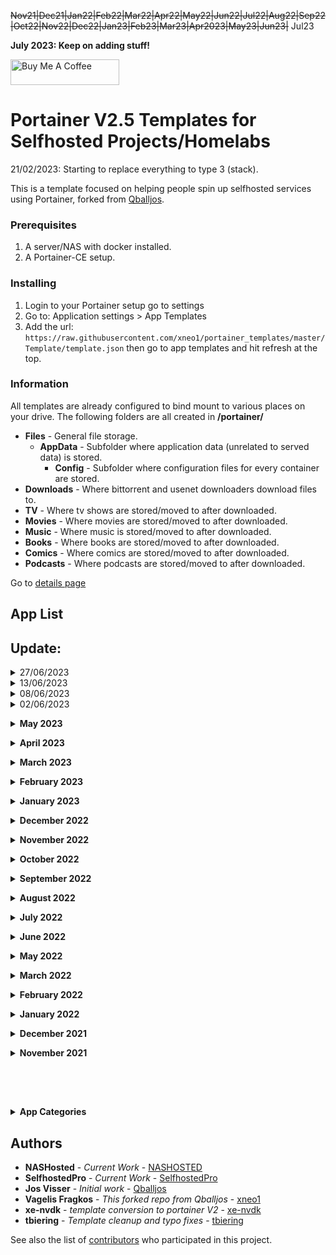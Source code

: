 ~~Nov21|Dec21|Jan22|Feb22|Mar22|Apr22|May22|Jun22|Jul22|Aug22|Sep22|Oct22|Nov22|Dec22|Jan23|Feb23|Mar23|Apr2023|May23|Jun23|~~ Jul23

**July 2023: Keep on adding stuff!**


<a href="https://www.buymeacoffee.com/bol1JWG9V" target="_blank"><img src="https://cdn.buymeacoffee.com/buttons/default-orange.png" alt="Buy Me A Coffee" height="41" width="174"></a>

# Portainer V2.5 Templates for Selfhosted Projects/Homelabs
21/02/2023: Starting to replace everything to type 3 (stack).

This is a template focused on helping people spin up selfhosted services using Portainer, forked from [Qballjos](https://github.com/Qballjos/portainer_templates).

### Prerequisites

1. A server/NAS with docker installed.
2. A Portainer-CE setup.

### Installing

1. Login to your Portainer setup go to settings
2. Go to:  Application settings > App Templates
3. Add the url: `https://raw.githubusercontent.com/xneo1/portainer_templates/master/Template/template.json` then go to app templates and hit refresh at the top.

### Information
All templates are already configured to bind mount to various places on your drive. The following folders are all created in **/portainer/**

* **Files** - General file storage.
  * **AppData** - Subfolder where application data (unrelated to served data) is stored.
    * **Config** - Subfolder where configuration files for every container are stored.
* **Downloads** - Where bittorrent and usenet downloaders download files to.
* **TV** - Where tv shows are stored/moved to after downloaded.
* **Movies** - Where movies are stored/moved to after downloaded.
* **Music** - Where music is stored/moved to after downloaded.
* **Books** - Where books are stored/moved to after downloaded.
* **Comics** - Where comics are stored/moved to after downloaded.
* **Podcasts** - Where podcasts are stored/moved to after downloaded.

Go to [details page](details.md)


## App List
## Update:
<details>
<summary>27/06/2023</summary>
<br>
 <ul>
  <li>Grocy</li>
 </ul>
</details>

<details>
<summary>13/06/2023</summary>
<br>
 <ul>
  <li>Linkstack</li>
 </ul>
</details>

<details>
<summary>08/06/2023</summary>
<br>
 <ul>
  <li>Ansible-semaphore</li>
 </ul>
</details>

<details>
<summary>02/06/2023</summary>
<br>
 <ul>
  <li>Shiori</li>
 </ul>
</details>

**<details><summary>May 2023</summary>**

<details>
<summary>23/05/2023</summary>
<br>
 <ul>
  <li>Funkwhale</li>
  <li>Airsonic</li>
 </ul>
</details>

<details>
<summary>09/05/2023</summary>
<br>
 <ul>
  <li>Tubearchivist</li>
 </ul>
</details>
 </details>
 
**<details><summary>April 2023</summary>**

<details>
<summary>07/04/2023</summary>
<br>
 <ul>
  <li>Flood UI with QTorrent</li>
 </ul>
</details>

<details>
<summary>06/04/2023</summary>
<br>
 <ul>
  <li>WatchRARr</li>
  <li>Unpackerr</li>
 </ul>
</details>
 </details> 
 
**<details><summary>March 2023</summary>**
 
<details>
<summary>24/03/2023</summary>
<br>
 <ul>
  <li>Autobrr</li>
  <li>Baikal</li>
 </ul>
</details>

<details>
<summary>15/03/2023</summary>
<br>
 <ul>
  <li>Glances</li>
 </ul>
</details>

<details>
<summary>07/03/2023</summary>
<br>
 <ul>
  <li>Gokapi</li>
 </ul>
</details>

<details>
<summary>01/03/2023</summary>
<br>
 <ul>
  <li>Mastodon</li>
 </ul>
</details>
 </details>
 
**<details><summary>February 2023</summary>**

<details>
<summary>21/02/2023</summary>
<br>
 <ul>
  <li>Snibox (stack|upd)</li>
  <li>Adguard Home (stack|upd)</li>
  <li>Overseerr (stack|upd)</li>
  <li>Organizr (stack|upd)</li>
  <li>Ombi (stack|upd)</li>
  <li>Nodered (stack|upd)</li>
  <li>Tailscale</li>
 </ul>
</details>

<details>
<summary>15/02/2023</summary>
<br>
 <ul>
  <li>Documize</li>
  <li>Dashdot (updated)</li>
  <li>Homarr</li>
 </ul>
</details>

<details>
<summary>11/02/2023</summary>
<br>
 <ul>
  <li>Tabby</li>
  <li>Remotely</li>
  <li>Rport</li>
  <li>Rust Desk</li>
  <li>MeshCentral</li>
 </ul>
</details>

<details>
<summary>05/02/2023</summary>
<br>
 <ul>
  <li>UpSnap</li>
  <li>Excalidraw</li>
 </ul>
</details>

<details>
<summary>04/02/2023</summary>
<br>
 <ul>
  <li>Tooljet</li>
 </ul>
</details>

<details>
<summary>01/02/2023</summary>
<br>
 <ul>
  <li>Syncthing</li>
  <li>Meilisearch</li>
  <li>Ory Kratos (Oathkeeper)</li>
  <li>Ory Kratos (Standalone)</li>
  <li>Budibase</li>
  <li>AppSmith</li> 
 </ul>
</details>
 </details>
 
**<details><summary>January 2023</summary>**

<details>
<summary>27/01/2023</summary>
<br>
 <ul>
  <li>Moodle</li>
  <li>ProxiTok</li>
  <li>Miniflux</li>
  <li>Traggo</li>
  <li>FreeScout</li>
  <li>Wger</li>
  <li>Tdarr</li>
  <li>Uptime Kuma (update)</li>
 </ul>
</details>

<details>
<summary>25/01/2023</summary>
<br>
 <ul>
  <li>Docker Container Stats</li>
</ul> 
</details>

<details>
<summary>19/01/2023</summary>
<br>
 <ul>
  <li>Ferdium</li>
  <li>NocoDB</li>
</ul> 
</details>
 
<details>
<summary>17/01/2023</summary>
<br>
 <ul>
  <li>Codex</li>
</ul> 
</details>
 
<details>
<summary>16/01/2023</summary>
<br>
 <ul>
  <li>Monica</li>
</ul> 
</details>

<details>
<summary>13/01/2023</summary>
<br>
 <ul>
  <li>Whisparr</li>
  <li>Midarr</li>
</ul> 
</details>

<details>
<summary>03/01/2023</summary>
<br>
 <ul>
  <li>Signal proxy</li>
</ul> 
</details>
 </details>
 
**<details><summary>December 2022</summary>**
 
<details>
<summary>25/12/2022</summary>
<br>
 <ul>
  <li>ChiefOnboarding</li>
</ul> 
</details>

<details>
<summary>19/12/2022</summary>
<br>
 <ul>
  <li>Medusa (e-Commerce CMS)</li>
  <li>Castopod</li>
  <li>Mautic</li>
</ul> 
</details>

<details>
<summary>15/12/2022</summary>
<br>
- YourSpotify
</details>

<details>
<summary>13/12/2022</summary>
<br>
- Influxdb2 & Telegraf
- Influxdb2 (standalone)
</details>

<details>
<summary>12/12/2022</summary>
<br>
- Grafana (latest)
</details>

<details>
<summary>08/12/2022</summary>
<br>
- Silverstripe CMS
- FileStash
</details>
 </details>
 
**<details><summary>November 2022</summary>**

 <details>
<summary>30/11/2022</summary>
<br>
- Readarr
</details>

<details>
<summary>24/11/2022</summary>
<br>
- Mailpile
- Appwrite
</details>

<details>
<summary>18/11/2022</summary>
<br>
- Poste.io
</details>

<details>
<summary>03/11/2022</summary>
<br>
- Lazytainer
</details>
 </details>

**<details><summary>October 2022</summary>**

<details>
<summary>14/10/2022</summary>
<br>
- iperf
</details>
 </details>
  
**<details><summary>September 2022</summary>**
 
<details>
<summary>27/09/2022</summary>
<br>
- Homepage
</details>

<details>
<summary>26/09/2022</summary>
<br>
- I hate money
</details> 

<details>
<summary>22/09/2022</summary>
<br>
- Fireshare
</details>
 </details>

**<details><summary>August 2022</summary>**

 <details>
<summary>03/08/2022</summary>
<br>
- Jump
- Filepizza
</details>

<details>
<summary>01/08/2022</summary>
<br>
- XWiki
</details>
 </details>
 
**<details><summary>July 2022</summary>**
 
<details>
<summary>29/07/2022</summary>
<br>
- Leantime
- Jellyseer
- Trudesk [WIP]
- Dash/Dashdot [WIP]
</details>

<details>
<summary>28/07/2022</summary>
<br>
- Koillection [WIP]
</details>

<details>
<summary>22/07/2022</summary>
  - Zusam
</details>

<details>
<summary>21/07/2022</summary>
  - Vikunja
</details>

<details>
<summary>05/07/2022</summary>
  - massCode [no Docker implementation yet]
</details>

<details>
<summary>01/07/2022</summary>
  - Facebox [implementing config it's a WIP]
</details>
</details>

**<details><summary>June 2022</summary>**

 <details>
<summary>01/06/2022</summary>
  - Eufy Security WS
</details>
 </details>
 
**<details><summary>May 2022</summary>**

<details>
<summary>31/05/2022</summary>
  *Comment: I tried integrating Servas and wallabag to be consisent with the /portainer/Files setup, but unfortunately I couldn't...at the time
  I will try again during the summer, if I get a little bit more time in between feeding my newborn twins, after work! *.
</details>

<details>
<summary>24/05/2022</summary>
  - Tandoor
</details>

<details>
<summary>10/05/2022</summary>
  - Trilium Notes
</details>

<details>
<summary>09/05/2022</summary>
  - Audiobookshelf
</details>

<details>
<summary>04/05/2022</summary>
  - Baserow
  - GoAccess for Nginx Proxy Manager Logs
</details>
</details>

**<details><summary>March 2022</summary>**
 
<details>
<summary>15/03/2022</summary>
  - Fenrus
</details>
 </details>
 
**<details><summary>February 2022</summary>**

 <details>
<summary>17/02/2022</summary>
  - Kavita
</details>
</details>

**<details><summary>January 2022</summary>**
 
 <details>
<summary>28/01/2022</summary>
  - Pi.alert
</details>

<details>
<summary>11/01/2022</summary>
  - Navidrome
</details>
</details>

**<details><summary>December 2021</summary>**
 
 | Monday            	| Tuesday                                          	| Wednesday 	| Thursday 	| Friday 	| Saturday 	| Sunday              	|
|-------------------	|--------------------------------------------------	|-----------	|----------	|--------	|----------	|---------------------	|
|                   	|                                                  	| 1         	| 2        	| 3      	| 4        	| 5                   	|
| **6** <br> Dozzle 	| **7** <br> Broadlink Manager - Homebridge - NUTS 	| 8         	| 9        	| 10     	| 11       	| **12** <br> Firefox 	|
| 13                	| 14                                               	| 15        	| 16       	| 17     	| 18       	| 19                  	|
| 20                	| 21                                               	| 22        	| 23       	| 24     	| 25       	| 26                  	|
| 27                	| 28                                               	| 29        	| 30       	| 31     	|          	|                     	|
 </details>

**<details><summary>November 2021</summary>**
 
| Monday                                                        	| Tuesday                     	| Wednesday 	| Thursday                                                                              	| Friday                                                                                                                                                       	| Saturday 	| Sunday 	|
|---------------------------------------------------------------	|-----------------------------	|-----------	|---------------------------------------------------------------------------------------	|--------------------------------------------------------------------------------------------------------------------------------------------------------------	|----------	|--------	|
| 1                                                             	| 2                           	| 3         	| **4** <br> Uptime-Kuma - Dashy - WebTop [ubuntu-kde] - Littlelink-server by Techno Ti 	| **5** <br> Umami.is - Matomo - N.eko Rooms - Changedetection.io - Ghost - Monica - Netbox - Freeboard - Nodered - Reveal.js - Statping - Frigate NVR - Ferdi 	| 6        	| 7      	|
| **8** <br> Aria2 Pro [Downloader] - Apprise-API - Cryptofolio 	| 9                           	| 10        	| 11                                                                                    	| **12** <br> Snippet Box - Photoprism - Teleport                                                                                                              	| 13       	| 14     	|
| 15                                                            	| **16** <br> Flame Dashboard 	| 17        	| 18                                                                                    	| 19                                                                                                                                                           	| 20       	| 21     	|
| 22                                                            	| 23                          	| 24        	| 25                                                                                    	| 26                                                                                                                                                           	| 27       	| 28     	|
| 29                                                            	| 30                          	|           	|                                                                                       	|                                                                                                                                                              	|          	|        	|
 </details>
 
<br></br>

## 
</details>

**<details><summary>App Categories</summary>**
 
<details><summary>Other:</summary>
<p>
  - Adguard
  - Authelia
  - Vaultwarden
  - Booksonic
  - Chevereto
  - Chowdown
  - Code-Server
  - Dashmachine
  - Davos
  - Apprise-API
</p>
</details>

Browsers:
  - Firefox

API:
  - Apprise-API

Authentication: 
  - Authelia
 
Chat:
  - Murmur

Crypto:
  - Cryptofolio

DNS:
  - Duck DNS

Email:
  - ProtonMail Bridge

FTP:
  - Davos

Finance:
  - Cryptofolio
  - Grocy

HomeAutomation:
  - Domoticz

IoT:
  - Freeboard
  - Nodered

Maintenance:
  - Watchtower

Management:
  - Lychee
  - Smokeping
  - Unifi Controller
 
Presentation:
  - Reveal.js

Proxy:
  - Nginx
  - Ngin Proxy Manager

Social:
  - Monica
  - Littlelink Server

VPN:
  - Transmission-OpenVPN

Voice:
  - Murmur

Wiki:
  - Bookstack
  - Wikijs
  - TiddlyWiki

 </details>
 
## Authors
* **NASHosted** - *Current Work* - [NASHOSTED](https://github.com/nashosted)
* **SelfhostedPro** - *Current Work* - [SelfhostedPro](https://github.com/SelfhostedPro)
* **Jos Visser** - *Initial work* - [Qballjos](https://github.com/Qballjos)
* **Vagelis Fragkos** - *This forked repo from Qballjos* - [xneo1](https://github.com/xneo1)
* **xe-nvdk** - *template conversion to portainer V2* - [xe-nvdk](https://github.com/xe-nvdk)
* **tbiering** - *Template cleanup and typo fixes* - [tbiering](https://github.com/tbiering)

See also the list of [contributors](https://github.com/xneo1/portainer_templates/graphs/contributors) who participated in this project.

